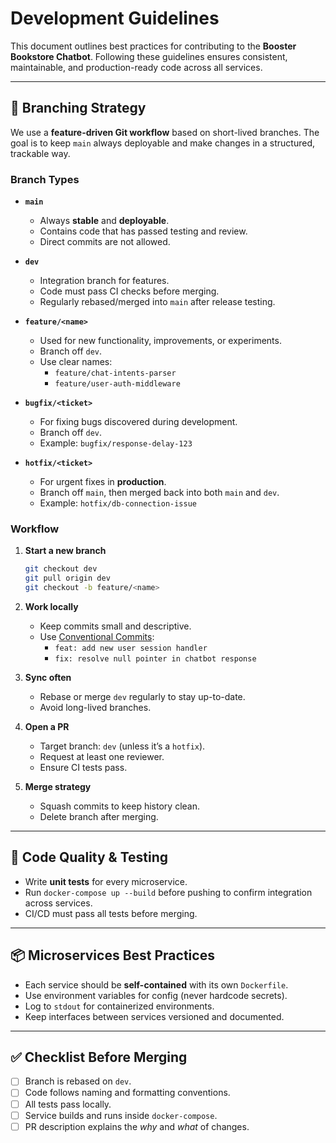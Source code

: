# Development Guidelines

This document outlines best practices for contributing to the **Booster Bookstore Chatbot**. Following these guidelines ensures consistent, maintainable, and production-ready code across all services.

---

## 🔀 Branching Strategy

We use a **feature-driven Git workflow** based on short-lived branches. The goal is to keep `main` always deployable and make changes in a structured, trackable way.

### Branch Types

-   **`main`**

    -   Always **stable** and **deployable**.
    -   Contains code that has passed testing and review.
    -   Direct commits are not allowed.

-   **`dev`**

    -   Integration branch for features.
    -   Code must pass CI checks before merging.
    -   Regularly rebased/merged into `main` after release testing.

-   **`feature/<name>`**

    -   Used for new functionality, improvements, or experiments.
    -   Branch off `dev`.
    -   Use clear names:
        -   `feature/chat-intents-parser`
        -   `feature/user-auth-middleware`

-   **`bugfix/<ticket>`**

    -   For fixing bugs discovered during development.
    -   Branch off `dev`.
    -   Example: `bugfix/response-delay-123`

-   **`hotfix/<ticket>`**
    -   For urgent fixes in **production**.
    -   Branch off `main`, then merged back into both `main` and `dev`.
    -   Example: `hotfix/db-connection-issue`

### Workflow

1. **Start a new branch**

    ```bash
    git checkout dev
    git pull origin dev
    git checkout -b feature/<name>
    ```

2. **Work locally**

    - Keep commits small and descriptive.
    - Use [Conventional Commits](https://www.conventionalcommits.org/):
        - `feat: add new user session handler`
        - `fix: resolve null pointer in chatbot response`

3. **Sync often**

    - Rebase or merge `dev` regularly to stay up-to-date.
    - Avoid long-lived branches.

4. **Open a PR**

    - Target branch: `dev` (unless it’s a `hotfix`).
    - Request at least one reviewer.
    - Ensure CI tests pass.

5. **Merge strategy**
    - Squash commits to keep history clean.
    - Delete branch after merging.

---

## 🧪 Code Quality & Testing

-   Write **unit tests** for every microservice.
-   Run `docker-compose up --build` before pushing to confirm integration across services.
-   CI/CD must pass all tests before merging.

---

## 📦 Microservices Best Practices

-   Each service should be **self-contained** with its own `Dockerfile`.
-   Use environment variables for config (never hardcode secrets).
-   Log to `stdout` for containerized environments.
-   Keep interfaces between services versioned and documented.

---

## ✅ Checklist Before Merging

-   [ ] Branch is rebased on `dev`.
-   [ ] Code follows naming and formatting conventions.
-   [ ] All tests pass locally.
-   [ ] Service builds and runs inside `docker-compose`.
-   [ ] PR description explains the _why_ and _what_ of changes.
